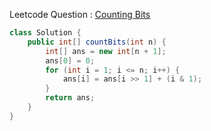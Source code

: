 Leetcode Question : [Counting Bits](https://leetcode.com/problems/counting-bits/)

```java
class Solution {
    public int[] countBits(int n) {
        int[] ans = new int[n + 1];
        ans[0] = 0;
        for (int i = 1; i <= n; i++) {
            ans[i] = ans[i >> 1] + (i & 1);
        }
        return ans;
    }
}
```
